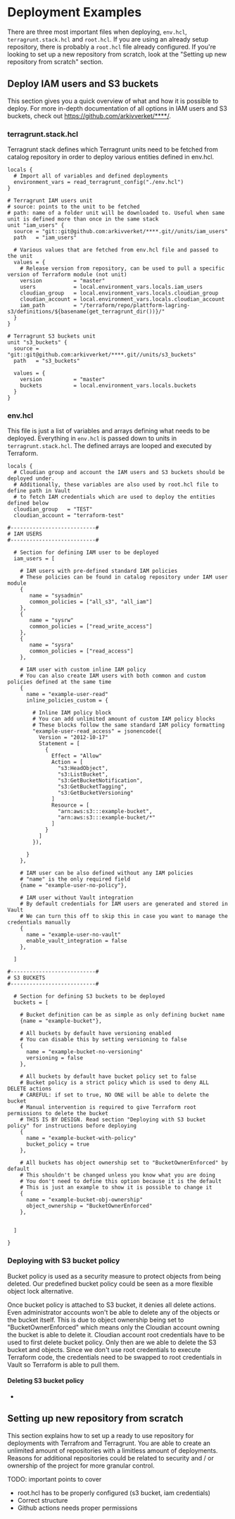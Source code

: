 # Deployment Examples

There are three most important files when deploying, `env.hcl`, `terragrunt.stack.hcl` and `root.hcl`. If you are using an already setup repository, there is probably a `root.hcl` file already configured. If you're looking to set up a new repository from scratch, look at the "Setting up new repository from scratch" section.

## Deploy IAM users and S3 buckets
This section gives you a quick overview of what and how it is possible to deploy. For more in-depth documentation of all options in IAM users and S3 buckets, check out https://github.com/arkivverket/****/.


### terragrunt.stack.hcl
Terragrunt stack defines which Terragrunt units need to be fetched from catalog repository in order to deploy various entities defined in env.hcl.

```hcl
locals {
  # Import all of variables and defined deployments
  environment_vars = read_terragrunt_config("./env.hcl")
}

# Terragrunt IAM users unit
# source: points to the unit to be fetched
# path: name of a folder unit will be downloaded to. Useful when same unit is defined more than once in the same stack
unit "iam_users" {
  source = "git::git@github.com:arkivverket/****.git//units/iam_users"
  path   = "iam_users"

  # Various values that are fetched from env.hcl file and passed to the unit
  values = {
    # Release version from repository, can be used to pull a specific version of Terraform module (not unit)
    version          = "master"
    users            = local.environment_vars.locals.iam_users
    cloudian_group   = local.environment_vars.locals.cloudian_group
    cloudian_account = local.environment_vars.locals.cloudian_account
    iam_path         = "/terraform/repo/plattform-lagring-s3/definitions/${basename(get_terragrunt_dir())}/"
  }
}

# Terragrunt S3 buckets unit
unit "s3_buckets" {
  source = "git::git@github.com:arkivverket/****.git//units/s3_buckets"
  path   = "s3_buckets"

  values = {
    version          = "master"
    buckets          = local.environment_vars.locals.buckets
  }
}
```

### env.hcl
This file is just a list of variables and arrays defining what needs to be deployed. 
Everything in `env.hcl` is passed down to units in `terragrunt.stack.hcl`. The defined arrays are looped and executed by Terraform.

```hcl
locals {
  # Cloudian group and account the IAM users and S3 buckets should be deployed under.
  # Additionally, these variables are also used by root.hcl file to define path in Vault
  # to fetch IAM credentials which are used to deploy the entities defined below
  cloudian_group   = "TEST"
  cloudian_account = "terraform-test"

#---------------------------#
# IAM USERS
#---------------------------#

  # Section for defining IAM user to be deployed
  iam_users = [

    # IAM users with pre-defined standard IAM policies
    # These policies can be found in catalog repository under IAM user module
    {
       name = "sysadmin"
       common_policies = ["all_s3", "all_iam"]
    },
    {
       name = "sysrw"
       common_policies = ["read_write_access"]
    },
    {
       name = "sysra"
       common_policies = ["read_access"]
    },

    # IAM user with custom inline IAM policy
    # You can also create IAM users with both common and custom policies defined at the same time
    {
      name = "example-user-read"
      inline_policies_custom = {

        # Inline IAM policy block
        # You can add unlimited amount of custom IAM policy blocks
        # These blocks follow the same standard IAM policy formatting
        "example-user-read_access" = jsonencode({
          Version = "2012-10-17"
          Statement = [
            {
              Effect = "Allow"
              Action = [
                "s3:HeadObject",
                "s3:ListBucket",
                "s3:GetBucketNotification",
                "s3:GetBucketTagging",
                "s3:GetBucketVersioning"
              ]
              Resource = [
                "arn:aws:s3:::example-bucket",
                "arn:aws:s3:::example-bucket/*"
              ]
            }
          ]
        }),
          
      }
    },

    # IAM user can be also defined without any IAM policies
    # "name" is the only required field
    {name = "example-user-no-policy"},

    # IAM user without Vault integration
    # By default credentials for IAM users are generated and stored in Vault
    # We can turn this off to skip this in case you want to manage the credentials manually
    {
      name = "example-user-no-vault"
      enable_vault_integration = false
    },

  ]

#---------------------------#
# S3 BUCKETS
#---------------------------#

  # Section for defining S3 buckets to be deployed
  buckets = [
    
    # Bucket definition can be as simple as only defining bucket name
    {name = "example-bucket"},

    # All buckets by default have versioning enabled
    # You can disable this by setting versioning to false
    {
      name = "example-bucket-no-versioning"
      versioning = false
    },

    # All buckets by default have bucket policy set to false
    # Bucket policy is a strict policy which is used to deny ALL DELETE actions
    # CAREFUL: if set to true, NO ONE will be able to delete the bucket
    # Manual intervention is required to give Terraform root permissions to delete the bucket
    # THIS IS BY DESIGN. Read section "Deploying with S3 bucket policy" for instructions before deploying
    {
      name = "example-bucket-with-policy"
      bucket_policy = true
    },

    # All buckets has object ownership set to "BucketOwnerEnforced" by default
    # This shouldn't be changed unless you know what you are doing
    # You don't need to define this option because it is the default
    # This is just an example to show it is possible to change it
    {
      name = "example-bucket-obj-ownership"
      object_ownership = "BucketOwnerEnforced"
    },


  ]

}
```

### Deploying with S3 bucket policy
Bucket policy is used as a security measure to protect objects from being deleted. Our predefined bucket policy could be seen as a more flexible object lock alternative. 

Once bucket policy is attached to S3 bucket, it denies all delete actions. Even administrator accounts won't be able to delete any of the objects or the bucket itself. This is due to object ownership being set to "BucketOwnerEnforced" which means only the Cloudian account owning the bucket is able to delete it. Cloudian account root credentials have to be used to first delete bucket policy. Only then are we able to delete the S3 bucket and objects. Since we don't use root credentials to execute Terraform code, the credentials need to be swapped to root credentials in Vault so Terraform is able to pull them. 

#### Deleting S3 bucket policy
-

## Setting up new repository from scratch
This section explains how to set up a ready to use repository for deployments with Terrafrom and Terragrunt. You are able to create an unlimited amount of repositories with a limitless amount of deployments. Reasons for additional repositories could be related to security and / or ownership of the project for more granular control.


TODO: important points to cover
- root.hcl has to be properly configured (s3 bucket, iam credentials)
- Correct structure
- Github actions needs proper permissions